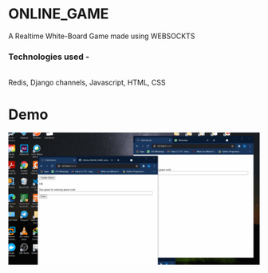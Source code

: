 # ONLINE_GAME
A Realtime White-Board Game made using WEBSOCKTS<br>
<h3 >
 Technologies used - 
 </h3>
 <br>
  Redis, Django channels, Javascript, HTML, CSS<br>
  
 # Demo
<!--  <h3> Pairing up the Players </h3>  -->
<!-- ![alt text](/Animation.gif "Logo Title Text 1") -->
![alt text](/Join.gif "Logo Title Text 1")

<!-- 
 <h3> Automatically Switch Turns When TimesUp </h3> 
![alt text](/Turn.gif "Logo Title Text 1") -->




  

 

